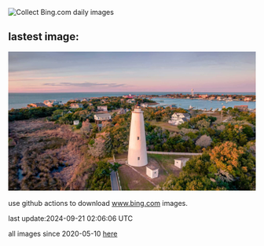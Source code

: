 ![Collect Bing.com daily images](https://github.com/counter2015/bing-daily-images/workflows/Collect%20Bing.com%20daily%20images/badge.svg)
## lastest image:
![](images/img.jpg)

use github actions to download www.bing.com images.

last update:2024-09-21 02:06:06 UTC

all images since 2020-05-10 [here](https://github.com/counter2015/bing-daily-images/tree/master/images) 

